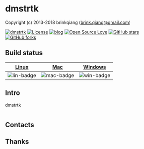 # dmstrtk

Copyright (c) 2013-2018 brinkqiang (brink.qiang@gmail.com)

[![dmstrtk](https://img.shields.io/badge/brinkqiang-dmstrtk-blue.svg?style=flat-square)](https://github.com/brinkqiang/dmstrtk)
[![License](https://img.shields.io/badge/license-MIT-brightgreen.svg)](https://github.com/brinkqiang/dmstrtk/blob/master/LICENSE)
[![blog](https://img.shields.io/badge/Author-Blog-7AD6FD.svg)](https://brinkqiang.github.io/)
[![Open Source Love](https://badges.frapsoft.com/os/v3/open-source.png)](https://github.com/brinkqiang)
[![GitHub stars](https://img.shields.io/github/stars/brinkqiang/dmstrtk.svg?label=Stars)](https://github.com/brinkqiang/dmstrtk) 
[![GitHub forks](https://img.shields.io/github/forks/brinkqiang/dmstrtk.svg?label=Fork)](https://github.com/brinkqiang/dmstrtk)

## Build status
| [Linux][lin-link] | [Mac][mac-link] | [Windows][win-link] |
| :---------------: | :----------------: | :-----------------: |
| ![lin-badge]      | ![mac-badge]       | ![win-badge]        |

[lin-badge]: https://github.com/brinkqiang/dmstrtk/workflows/linux/badge.svg "linux build status"
[lin-link]:  https://github.com/brinkqiang/dmstrtk/actions/workflows/linux.yml "linux build status"
[mac-badge]: https://github.com/brinkqiang/dmstrtk/workflows/mac/badge.svg "mac build status"
[mac-link]:  https://github.com/brinkqiang/dmstrtk/actions/workflows/mac.yml "mac build status"
[win-badge]: https://github.com/brinkqiang/dmstrtk/workflows/win/badge.svg "win build status"
[win-link]:  https://github.com/brinkqiang/dmstrtk/actions/workflows/win.yml "win build status"

## Intro
dmstrtk
```cpp
```
## Contacts

## Thanks
